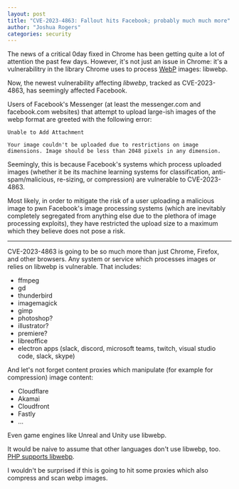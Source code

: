 ```yaml
---
layout: post
title: "CVE-2023-4863: Fallout hits Facebook; probably much much more"
author: "Joshua Rogers"
categories: security
---
```


The news of a critical 0day fixed in Chrome has been getting quite a lot of attention the past few days. However, it's not just an issue in Chrome: it's a vulnerabilitry in the library Chrome uses to process [WebP](https://en.wikipedia.org/wiki/WebP) images: libwebp.

Now, the newest vulnerability affecting _libwebp_, tracked as CVE-2023-4863, has seemingly affected Facebook.

Users of Facebook's Messenger (at least the messenger.com and facebook.com websites) that attempt to upload large-ish images of the webp format are greeted with the following error:
```
Unable to Add Attachment

Your image couldn't be uploaded due to restrictions on image dimensions. Image should be less than 2048 pixels in any dimension.
```

Seemingly, this is because Facebook's systems which process uploaded images (whether it be its machine learning systems for classification, anti-spam/malicious, re-sizing, or compression) are vulnerable to CVE-2023-4863.

Most likely, in order to mitigate the risk of a user uploading a malicious image to pwn Facebook's image processing systems (which are inevitably completely segregated from anything else due to the plethora of image processing exploits), they have restricted the upload size to a maximum which they believe does not pose a risk.

---

CVE-2023-4863 is going to be so much more than just Chrome, Firefox, and other browsers. Any system or service which processes images or relies on libwebp is vulnerable. That includes:
- ffmpeg
- gd
- thunderbird
- imagemagick
- gimp
- photoshop?
- illustrator?
- premiere?
- libreoffice
- electron apps (slack, discord, microsoft teams, twitch, visual studio code, slack, skype)

And let's not forget content proxies which manipulate (for example for compression) image content:
- Cloudflare
- Akamai
- Cloudfront
- Fastly
- ...

Even game engines like Unreal and Unity use libwebp.

It would be naive to assume that other languages don't use libwebp, too. [PHP supports libwebp](https://www.php.net/manual/en/function.imagewebp.php).

I wouldn't be surprised if this is going to hit some proxies which also compress and scan webp images.

